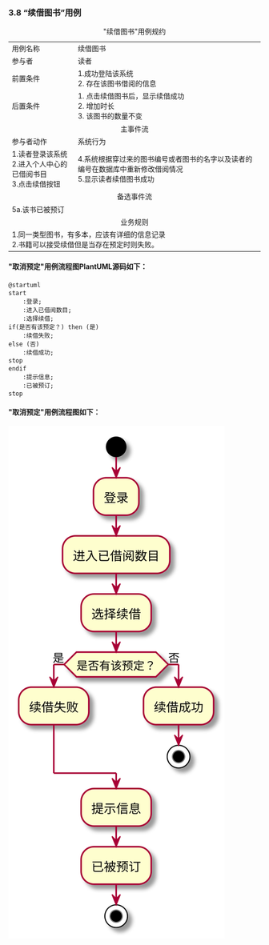 ###     3.8 “续借图书”用例
<table>
  <caption align="center">"续借图书"用例规约</caption>
  <tr>
    <td>用例名称</td>
    <td>续借图书</td>
  </tr>
  <tr>
    <td>参与者</td>
    <td>读者</td>
  </tr>
  <tr>
    <td>前置条件</td>
    <td>
    	1.成功登陆该系统<br>
    	2. 存在该图书借阅的信息<br>
    </td>
  </tr>
  <tr>  
    <td>后置条件</td>
    <td>
    	1. 点击续借图书后，显示续借成功<br>
	    2. 增加时长<br>
		3. 该图书的数量不变
	</td>
  </tr>
  <tr>
    <td colspan="2" align="center">主事件流</td>
  </tr>
  <tr>
    <td>参与者动作</td>
    <td>系统行为</td>
  </tr>
  <tr>
    <td>
		1.读者登录该系统 <br>
		2.进入个人中心的已借阅书目 <br>
		3.点击续借按钮
	</td>
    <td>
		4.系统根据穿过来的图书编号或者图书的名字以及读者的编号在数据库中重新修改借阅情况<br>
		5.显示读者续借图书成功
	</td>
  </tr>
  <tr>
    <td colspan="2" align="center">备选事件流</td>
  </tr>
  <tr>
    <td colspan="2">
    	5a.该书已被预订
    </td>
  </tr>
  <tr>
    <td colspan="2" align="center">业务规则</td>
  </tr>
  <tr>
    <td colspan="2">1.同一类型图书，有多本，应该有详细的信息记录<br>2.书籍可以接受续借但是当存在预定时则失败。</td>
  </tr>
</table>

#### "取消预定"用例流程图PlantUML源码如下：
```
@startuml
start
    :登录;
    :进入已借阅数目;
    :选择续借;
if(是否有该预定？) then (是)
    :续借失败;
else (否)
    :续借成功;
stop
endif
    :提示信息;
    :已被预订;
stop
```
#### "取消预定"用例流程图如下：
![7](test2_7.svg)